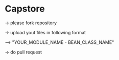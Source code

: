 # Capstore


-> please fork repository

-> upload yout files in following format

--> "YOUR_MODULE_NAME - BEAN_CLASS_NAME" 
 
-> do pull request

